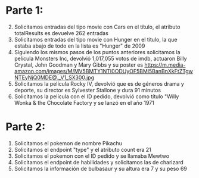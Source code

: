 # Parte 1:
2) Solicitamos entradas del tipo movie con Cars en el título, el atributo totalResults es devuelve 262 entradas
3) Solicitamos entradas del tipo movie con Hunger en el título, la que estaba abajo de todo en la lista es "Hunger" de 2009
4) Siguiendo los mismos pasos de los puntos anteriores solicitamos la película Monsters Inc, devolvió 1,017,055 votos de imdb, actuaron Billy Crystal, John Goodman y Mary Gibbs y su poster es https://m.media-amazon.com/images/M/MV5BMTY1NTI0ODUyOF5BMl5BanBnXkFtZTgwNTEyNjQ0MDE@._V1_SX300.jpg
5) Solicitamos la película Rocky IV, devolvió que es de géneros drama y deporte, su director es Sylvester Stallone y dura 91 minutos
6) Solicitamos la película con el ID pedido, devolvió como título "Willy Wonka & the Chocolate Factory y se lanzó en el año 1971

# Parte 2:
1) Solicitamos el pokemon de nombre Pikachu
2) Solicitamos el endpoint "type" y el atributo count era 21
3) Solicitamos el pokemon con el ID pedido y se llamaba Mewtwo
4) Solicitamos el endpoint de habilidades y solicitamos las de charizard
5) Solicitamos la información de bulbasaur y su altura era 7 y su peso 69
